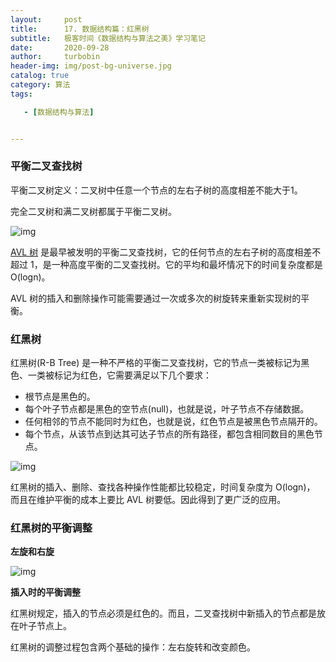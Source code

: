 ```yaml
---
layout:     post
title:      17. 数据结构篇：红黑树
subtitle:   极客时间《数据结构与算法之美》学习笔记
date:       2020-09-28
author:     turbobin
header-img: img/post-bg-universe.jpg
catalog: true
category: 算法
tags:

   - [数据结构与算法]


---
```


### 平衡二叉查找树

平衡二叉树定义：二叉树中任意一个节点的左右子树的高度相差不能大于1。

完全二叉树和满二叉树都属于平衡二叉树。

![img](https://static001.geekbang.org/resource/image/dd/9b/dd9f5a4525f5029a8339c89ad1c8159b.jpg)

[AVL 树](https://zh.wikipedia.org/wiki/AVL%E6%A0%91) 是最早被发明的平衡二叉查找树，它的任何节点的左右子树的高度相差不超过 1，是一种高度平衡的二叉查找树。它的平均和最坏情况下的时间复杂度都是 O(logn)。

AVL 树的插入和删除操作可能需要通过一次或多次的树旋转来重新实现树的平衡。

### 红黑树

红黑树(R-B Tree) 是一种不严格的平衡二叉查找树，它的节点一类被标记为黑色、一类被标记为红色，它需要满足以下几个要求：

- 根节点是黑色的。
- 每个叶子节点都是黑色的空节点(null)，也就是说，叶子节点不存储数据。
- 任何相邻的节点不能同时为红色，也就是说，红色节点是被黑色节点隔开的。
- 每个节点，从该节点到达其可达子节点的所有路径，都包含相同数目的黑色节点。

![img](https://static001.geekbang.org/resource/image/90/9a/903ee0dcb62bce2f5b47819541f9069a.jpg)

红黑树的插入、删除、查找各种操作性能都比较稳定，时间复杂度为 O(logn)， 而且在维护平衡的成本上要比 AVL 树要低。因此得到了更广泛的应用。

### 红黑树的平衡调整

**左旋和右旋**

![img](https://static001.geekbang.org/resource/image/0e/1e/0e37e597737012593a93105ebbf4591e.jpg)

**插入时的平衡调整**

红黑树规定，插入的节点必须是红色的。而且，二叉查找树中新插入的节点都是放在叶子节点上。

红黑树的调整过程包含两个基础的操作：左右旋转和改变颜色。